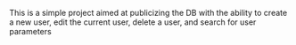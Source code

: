 This is a simple project aimed at publicizing the DB with the ability to create a new user, edit the current user, delete a user, and search for user parameters
